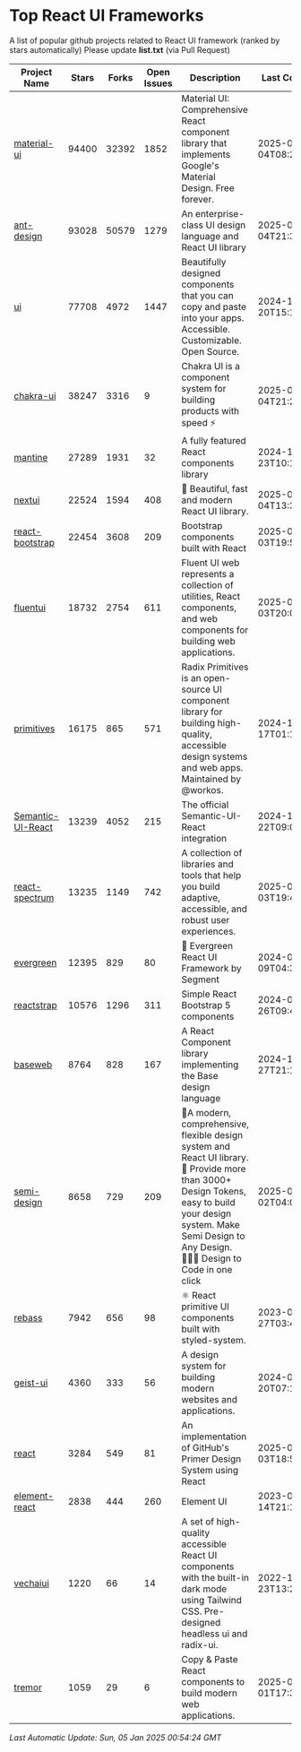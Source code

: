 # Top React UI Frameworks

A list of popular github projects related to React UI framework (ranked by stars automatically)
Please update **list.txt** (via Pull Request)

| Project Name | Stars | Forks | Open Issues | Description | Last Commit |
| ------------ | ----- | ----- | ----------- | ----------- | ----------- |
| [material-ui](https://github.com/mui/material-ui) |94400|32392|1852|Material UI: Comprehensive React component library that implements Google&#39;s Material Design. Free forever.|2025-01-04T08:27:41Z|
| [ant-design](https://github.com/ant-design/ant-design) |93028|50579|1279|An enterprise-class UI design language and React UI library|2025-01-04T21:32:12Z|
| [ui](https://github.com/shadcn-ui/ui) |77708|4972|1447|Beautifully designed components that you can copy and paste into your apps. Accessible. Customizable. Open Source.|2024-12-20T15:12:28Z|
| [chakra-ui](https://github.com/chakra-ui/chakra-ui) |38247|3316|9|Chakra UI is a component system for building products with speed ⚡️|2025-01-04T21:20:17Z|
| [mantine](https://github.com/mantinedev/mantine) |27289|1931|32|A fully featured React components library|2024-12-23T10:11:34Z|
| [nextui](https://github.com/nextui-org/nextui) |22524|1594|408|🚀   Beautiful, fast and modern React UI library.|2025-01-04T13:31:53Z|
| [react-bootstrap](https://github.com/react-bootstrap/react-bootstrap) |22454|3608|209|Bootstrap components built with React|2025-01-03T19:51:23Z|
| [fluentui](https://github.com/microsoft/fluentui) |18732|2754|611|Fluent UI web represents a collection of utilities, React components, and web components for building web applications.|2025-01-03T20:04:42Z|
| [primitives](https://github.com/radix-ui/primitives) |16175|865|571|Radix Primitives is an open-source UI component library for building high-quality, accessible design systems and web apps. Maintained by @workos.|2024-12-17T01:18:03Z|
| [Semantic-UI-React](https://github.com/Semantic-Org/Semantic-UI-React) |13239|4052|215|The official Semantic-UI-React integration|2024-11-22T09:09:59Z|
| [react-spectrum](https://github.com/adobe/react-spectrum) |13235|1149|742|A collection of libraries and tools that help you build adaptive, accessible, and robust user experiences.|2025-01-03T19:48:50Z|
| [evergreen](https://github.com/segmentio/evergreen) |12395|829|80|🌲 Evergreen React UI Framework by Segment|2024-07-09T04:30:28Z|
| [reactstrap](https://github.com/reactstrap/reactstrap) |10576|1296|311|Simple React Bootstrap 5 components|2024-09-26T09:40:49Z|
| [baseweb](https://github.com/uber/baseweb) |8764|828|167|A React Component library implementing the Base design language|2024-12-27T21:12:11Z|
| [semi-design](https://github.com/DouyinFE/semi-design) |8658|729|209|🚀A modern, comprehensive, flexible design system and React UI library. 🎨 Provide more than 3000+ Design Tokens, easy to build your design system. Make Semi Design to Any Design.  🧑🏻‍💻 Design to Code in one click |2025-01-02T04:04:35Z|
| [rebass](https://github.com/rebassjs/rebass) |7942|656|98|:atom_symbol: React primitive UI components built with styled-system.|2023-07-27T03:42:53Z|
| [geist-ui](https://github.com/geist-org/geist-ui) |4360|333|56|A design system for building modern websites and applications.|2024-07-20T07:18:46Z|
| [react](https://github.com/primer/react) |3284|549|81|An implementation of GitHub&#39;s Primer Design System using React|2025-01-03T18:58:25Z|
| [element-react](https://github.com/ElemeFE/element-react) |2838|444|260|Element UI|2023-01-14T21:13:08Z|
| [vechaiui](https://github.com/vechai/vechaiui) |1220|66|14|A set of high-quality accessible React UI components with the built-in dark mode using Tailwind CSS. Pre-designed headless ui and radix-ui.|2022-12-23T13:29:41Z|
| [tremor](https://github.com/tremorlabs/tremor) |1059|29|6|Copy &amp; Paste React components to build modern web applications. |2025-01-01T17:38:05Z|

*Last Automatic Update: Sun, 05 Jan 2025 00:54:24 GMT*